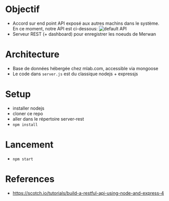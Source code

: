 # Objectif
- Accord sur end point API exposé aux autres machins dans le système. En ce moment, notre API est ci-dessous:
![default API](http://i.imgur.com/GvWsoi4.png)
- Serveur REST (+ dashboard) pour enregistrer les noeuds de Merwan

# Architecture
- Base de données hébergée chez mlab.com, accessible via mongoose
- Le code dans `server.js` est du classique nodejs + expressjs 

# Setup
- installer nodejs
- cloner ce repo
- aller dans le répertoire server-rest
- `npm install`

# Lancement
- `npm start`

# References
- https://scotch.io/tutorials/build-a-restful-api-using-node-and-express-4
